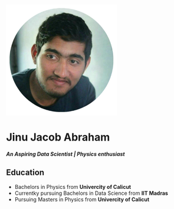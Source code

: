 ![](/images/PicsArt_12-21-08.20.16.png)
# Jinu Jacob Abraham 
##### *An Aspiring Data Scientist | Physics enthusiast*

## Education
- Bachelors in Physics from **Univercity of Calicut**
- Currentky pursuing Bachelors in Data Science from **IIT Madras**
- Pursuing Masters in Physics from **Univercity of Calicut**
